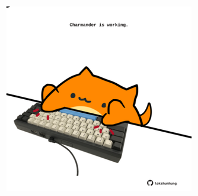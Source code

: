 <!-- built at 25/10/2021, 06:07:02 UTC -->
<p align="center">
  <img width="500" height="500" src="./ReadmeImage.svg">
</p>

